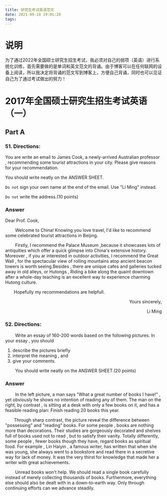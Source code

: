 ```yaml
---
title: 研究生考试英语范文
date: 2021-09-18 19:01:28
tags:
---
```

# 说明

为了通过2022年全国硕士研究生招生考试，我必须对自己的弱项（英语）进行系统化训练，首先需要做的是单词和英文范文的背诵。由于博客可以在任何联网的设备上阅读，所以我决定将背诵的范文写到博客上，方便自己背诵，同时也可以见证自己为了通过考试做出的努力！

<!--more-->

# 2017年全国硕士研究生招生考试英语（一）

## Part A

### 51. Directions:

You are write an email to James Cook, a newly-arrived Australian professor , recommending some tourist attractions in your city. Please give reasons for your recommendation.

You should write neatly on the ANSWER SHEET.

`Do not` sign your own name at the end of the email. Use "Li Ming" instead.

`Do not` write the address.(10 points)

### Answer
Dear Prof. Cook,

&emsp;&emsp; Welcome to China! Knowing you love travel, I'd like to recommend some celebrated tourist attractions in Beijing.

&emsp;&emsp; Firstly, I recommend the Palace Museum ,because it showcases lots of antiquities which offer a quick glimpse into China's extensive history. Moreover , if you ar interested in outdoor activities, I recommend the Great Wall , for the spectacular view of rolling mountains atop ancient beacon towers is worth seeing.Besides , there are unique cafes and galleries tucked away in old alleys, or Hutongs , Riding a bike along the quaint downtown after a whole-day teaching is an excellent way to experience charming Hutong culture.

&emsp;&emsp;Hopefully my recommendations are helpfull.

<p align="right">Yours sincerely,</p>
<p align="right">Li Ming</p>

### 52. Directions:
&emsp;&emsp; Write an essay of 160-200 words based on the following pictures. In your essay , you should

1. describe the pictures briefly
2. interpret the meaning , and 
3. give your comments.

&emsp;&emsp; You should write neatly on the ANSWER SHEET.(20 points)

### Answer

&emsp;&emsp; In the left picture, a man says "What a great number of books I have!" , yet obviously he shows no intention of reading any of them. The man on the right, by contrast , is sitting at a desk with only a few books on it, and has a feasible reading plan: Finish reading 20 books this year.

&emsp;&emsp;Through sharp contrast, the picture reveal the difference between "possessing" and "reading" books. For some people , books are nothing more than decorations. Their studies are gorgeously decorated and shelves full of books used not to read , but to satisfy their vanity. Totally differently, some people , fewer books though they have, regard books as spiritual food. For example , Lin Haiyin , a famous writer, has written that when she was young, she always went to a bookstore and read there in a secretive way for lack of money. It was the very thirst for knowledge that made her a writer with great achievements.

&emsp;&emsp; Unread books won't help. We should read a single book carefully instead of merely collecting thousands of books. Furthermore, everything else should also be dealt with in a down-to-earth way. Only through continuing efforts can we advance steadily.
